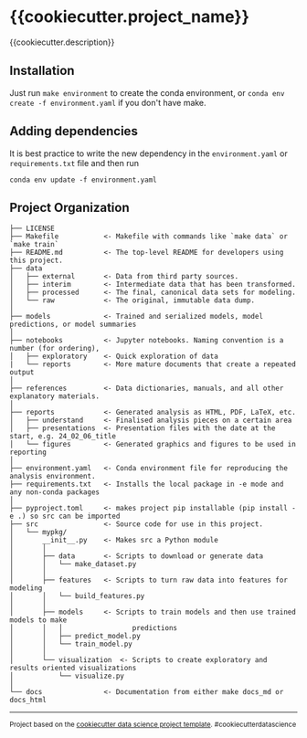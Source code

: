 {{cookiecutter.project_name}}
==============================

{{cookiecutter.description}}

Installation
------------

Just run `make environment` to create the conda environment, or `conda env create -f environment.yaml` if you don't have make.

Adding dependencies
------------

It is best practice to write the new dependency in the `environment.yaml` or `requirements.txt` file and then run
    
    conda env update -f environment.yaml

Project Organization
------------

    ├── LICENSE
    ├── Makefile           <- Makefile with commands like `make data` or `make train`
    ├── README.md          <- The top-level README for developers using this project.
    ├── data
    │   ├── external       <- Data from third party sources.
    │   ├── interim        <- Intermediate data that has been transformed.
    │   ├── processed      <- The final, canonical data sets for modeling.
    │   └── raw            <- The original, immutable data dump.
    │
    ├── models             <- Trained and serialized models, model predictions, or model summaries
    │
    ├── notebooks          <- Jupyter notebooks. Naming convention is a number (for ordering),
    │   ├── exploratory    <- Quick exploration of data
    |   └── reports        <- More mature documents that create a repeated output
    │
    ├── references         <- Data dictionaries, manuals, and all other explanatory materials.
    │
    ├── reports            <- Generated analysis as HTML, PDF, LaTeX, etc.
    │   ├── understand     <- Finalised analysis pieces on a certain area
    │   ├── presentations  <- Presentation files with the date at the start, e.g. 24_02_06_title
    │   └── figures        <- Generated graphics and figures to be used in reporting
    │
    ├── environment.yaml   <- Conda environment file for reproducing the analysis environment.
    ├── requirements.txt   <- Installs the local package in -e mode and any non-conda packages
    │
    ├── pyproject.toml     <- makes project pip installable (pip install -e .) so src can be imported
    ├── src                <- Source code for use in this project.
    │   └── mypkg/
    │       __init__.py    <- Makes src a Python module
    │       │
    │       ├── data       <- Scripts to download or generate data
    │       │   └── make_dataset.py
    │       │
    │       ├── features   <- Scripts to turn raw data into features for modeling
    │       │   └── build_features.py
    │       │
    │       ├── models     <- Scripts to train models and then use trained models to make
    │       │   │                 predictions
    │       │   ├── predict_model.py
    │       │   └── train_model.py
    │       │
    │       └── visualization  <- Scripts to create exploratory and results oriented visualizations
    │           └── visualize.py
    │
    └── docs               <- Documentation from either make docs_md or docs_html


--------

<p><small>Project based on the <a target="_blank" href="https://drivendata.github.io/cookiecutter-data-science/">cookiecutter data science project template</a>. #cookiecutterdatascience</small></p>
